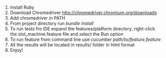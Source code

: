 1. Install Ruby
2. Download Chromedriver http://chromedriver.chromium.org/downloads
3. Add chromedriver in PATH
4. From project directory run
*bundle install*
5. To run tests fro IDE expand the features/platform directory, right-click the slot_machine.feature file and select the Run option
6. To run feature from command line use
*cucumber path/to/feature.feature*
7. All the results will be located in results/ folder in html format
8. Enjoy!